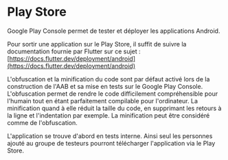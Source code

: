 # Play Store

Google Play Console permet de tester et déployer les applications Android.

Pour sortir une application sur le Play Store, il suffit de suivre la documentation fournie par Flutter sur ce sujet : [https://docs.flutter.dev/deployment/android](https://docs.flutter.dev/deployment/android)

L'obfuscation et la minification du code sont par défaut activé lors de la construction de l'AAB et sa mise en tests sur le Google Play Console. L'obfuscation permet de rendre le code difficilement compréhensible pour l'humain tout en étant parfaitement compilable pour l'ordinateur. La minification quand à elle réduit la taille du code, en supprimant les retours à la ligne et l'indentation par exemple. La minification peut être considéré comme de l'obfuscation.&#x20;

L'application se trouve d'abord en tests interne. Ainsi seul les personnes ajouté au groupe de testeurs pourront télécharger l'application via le Play Store.
